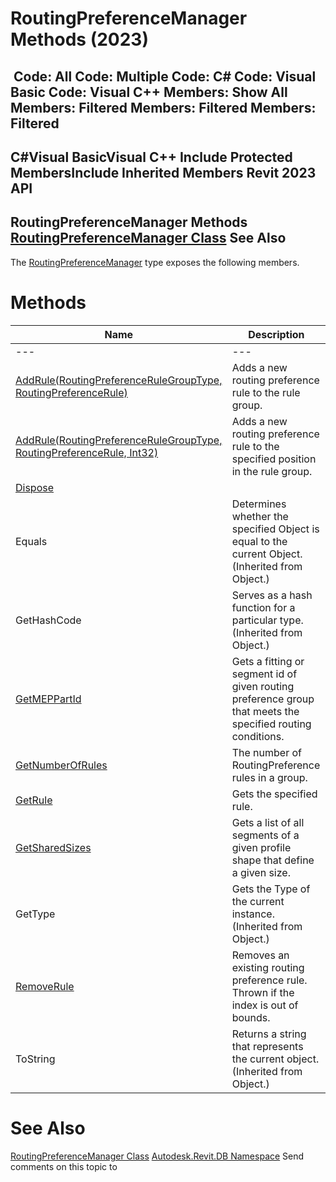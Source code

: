 # RoutingPreferenceManager Methods (2023)

﻿
 Code: All Code: Multiple Code: C# Code: Visual Basic Code: Visual C++  Members: Show All Members: Filtered Members: Filtered Members: Filtered   
---  
C#Visual BasicVisual C++
Include Protected MembersInclude Inherited Members
Revit 2023 API  
---  
RoutingPreferenceManager Methods  
[RoutingPreferenceManager Class](a8300b97-72a6-beb5-733b-ec4cfea6c472.md "RoutingPreferenceManager Class") See Also  
---  
The [RoutingPreferenceManager](a8300b97-72a6-beb5-733b-ec4cfea6c472.md "RoutingPreferenceManager Class") type exposes the following members.
# Methods
| Name | Description |
| --- | --- |
| --- | --- | --- |
| [AddRule(RoutingPreferenceRuleGroupType, RoutingPreferenceRule)](3af59293-3253-c0b5-b491-48fd4d5afae3.md "AddRule Method \(RoutingPreferenceRuleGroupType, RoutingPreferenceRule\)") | Adds a new routing preference rule to the rule group. |
| [AddRule(RoutingPreferenceRuleGroupType, RoutingPreferenceRule, Int32)](c4bdfaf6-c21b-a19e-4b16-4ab1ba3bc67d.md "AddRule Method \(RoutingPreferenceRuleGroupType, RoutingPreferenceRule, Int32\)") | Adds a new routing preference rule to the specified position in the rule group. |
| [Dispose](2ece8bd3-b04a-cd84-7e20-5fff75648482.md "Dispose Method") |
| Equals | Determines whether the specified Object is equal to the current Object. (Inherited from Object.) |
| GetHashCode | Serves as a hash function for a particular type.  (Inherited from Object.) |
| [GetMEPPartId](b0900fd7-828b-c0f7-0729-24191b0d43a3.md "GetMEPPartId Method") | Gets a fitting or segment id of given routing preference group that meets the specified routing conditions. |
| [GetNumberOfRules](dc9ff84a-f93d-5145-8f8f-36aa049723f6.md "GetNumberOfRules Method") | The number of RoutingPreference rules in a group. |
| [GetRule](85f2dafa-381e-60fd-2596-8ebb383f149b.md "GetRule Method") | Gets the specified rule. |
| [GetSharedSizes](50ed8cf7-4dde-9723-0a99-73a90a6c07c0.md "GetSharedSizes Method") | Gets a list of all segments of a given profile shape that define a given size. |
| GetType | Gets the Type of the current instance. (Inherited from Object.) |
| [RemoveRule](85817d0c-adff-dc7a-67e6-d7689b9431af.md "RemoveRule Method") | Removes an existing routing preference rule. Thrown if the index is out of bounds. |
| ToString | Returns a string that represents the current object. (Inherited from Object.) |

# See Also
[RoutingPreferenceManager Class](a8300b97-72a6-beb5-733b-ec4cfea6c472.md "RoutingPreferenceManager Class")
[Autodesk.Revit.DB Namespace](87546ba7-461b-c646-cbb1-2cb8f5bff8b2.md "Autodesk.Revit.DB Namespace")
Send comments on this topic to 